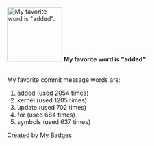 <img src="https://github.com/my-badges/my-badges/blob/master/src/all-badges/favorite-word/favorite-word.png?raw=true" alt="My favorite word is &quot;added&quot;." title="My favorite word is &quot;added&quot;." width="128">
<strong>My favorite word is &quot;added&quot;.</strong>
<br><br>

My favorite commit message words are:

1. added (used 2054 times)
2. kernel (used 1205 times)
3. update (used 702 times)
4. for (used 684 times)
5. symbols (used 637 times)


Created by <a href="https://github.com/my-badges/my-badges">My Badges</a>